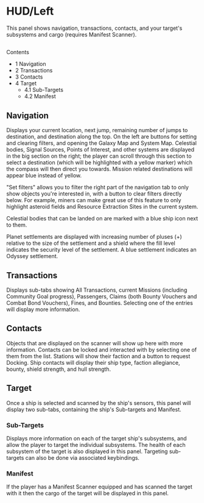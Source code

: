 # HUD/Left
This panel shows navigation, transactions, contacts, and your target's subsystems and cargo (requires Manifest Scanner).

## 

Contents

- 1 Navigation
- 2 Transactions
- 3 Contacts
- 4 Target
    - 4.1 Sub-Targets
    - 4.2 Manifest

## Navigation

Displays your current location, next jump, remaining number of jumps to destination, and destination along the top. On the left are buttons for setting and clearing filters, and opening the Galaxy Map and System Map. Celestial bodies, Signal Sources, Points of Interest, and other systems are displayed in the big section on the right; the player can scroll through this section to select a destination (which will be highlighted with a yellow marker) which the compass will then direct you towards. Mission related destinations will appear blue instead of yellow.

"Set filters" allows you to filter the right part of the navigation tab to only show objects you're interested in, with a button to clear filters directly below. For example, miners can make great use of this feature to only highlight asteroid fields and Resource Extraction Sites in the current system.

Celestial bodies that can be landed on are marked with a blue ship icon next to them.

Planet settlements are displayed with increasing number of pluses (+) relative to the size of the settlement and a shield where the fill level indicates the security level of the settlement. A blue settlement indicates an Odyssey settlement.

## Transactions

Displays sub-tabs showing All Transactions, current Missions (including Community Goal progress), Passengers, Claims (both Bounty Vouchers and Combat Bond Vouchers), Fines, and Bounties. Selecting one of the entries will display more information.

## Contacts

Objects that are displayed on the scanner will show up here with more information. Contacts can be locked and interacted with by selecting one of them from the list. Stations will show their faction and a button to request Docking. Ship contacts will display their ship type, faction allegiance, bounty, shield strength, and hull strength.

## Target

Once a ship is selected and scanned by the ship's sensors, this panel will display two sub-tabs, containing the ship's Sub-targets and Manifest.

### Sub-Targets

Displays more information on each of the target ship's subsystems, and allow the player to target the individual subsystems. The health of each subsystem of the target is also displayed in this panel. Targeting sub-targets can also be done via associated keybindings.

### Manifest

If the player has a Manifest Scanner equipped and has scanned the target with it then the cargo of the target will be displayed in this panel.